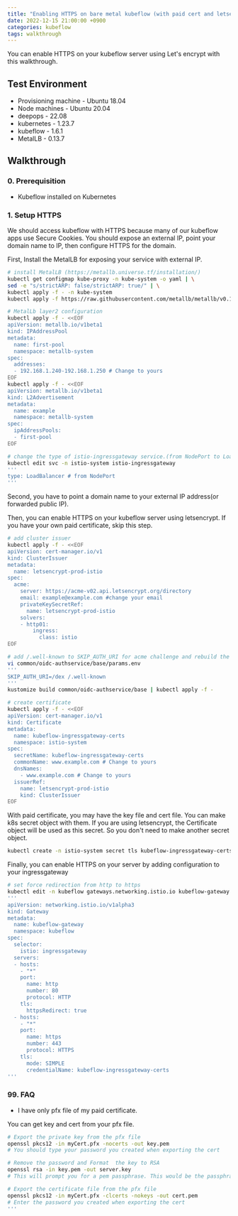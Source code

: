 ```yaml
---
title: "Enabling HTTPS on bare metal kubeflow (with paid cert and letsencrypt)"
date: 2022-12-15 21:00:00 +0900
categories: kubeflow
tags: walkthrough
---
```

You can enable HTTPS on your kubeflow server using Let's encrypt with this walkthrough.

## Test Environment

* Provisioning machine - Ubuntu 18.04
* Node machines - Ubuntu 20.04
* deepops - 22.08
* kubernetes - 1.23.7
* kubeflow - 1.6.1
* MetalLB - 0.13.7

## Walkthrough

### 0. Prerequisition
* Kubeflow installed on Kubernetes

### 1. Setup HTTPS
We should access kubeflow with HTTPS because many of our kubeflow apps use Secure Cookies. You should expose an external IP, point your domain name to IP, then configure HTTPS for the domain.

First, Install the MetalLB for exposing your service with external IP.
```bash
# install MetalLB (https://metallb.universe.tf/installation/)
kubectl get configmap kube-proxy -n kube-system -o yaml | \
sed -e "s/strictARP: false/strictARP: true/" | \
kubectl apply -f - -n kube-system
kubectl apply -f https://raw.githubusercontent.com/metallb/metallb/v0.13.7/config/manifests/metallb-native.yaml

# MetalLb layer2 configuration
kubectl apply -f - <<EOF
apiVersion: metallb.io/v1beta1
kind: IPAddressPool
metadata:
  name: first-pool
  namespace: metallb-system
spec:
  addresses:
  - 192.168.1.240-192.168.1.250 # Change to yours
EOF
kubectl apply -f - <<EOF
apiVersion: metallb.io/v1beta1
kind: L2Advertisement
metadata:
  name: example
  namespace: metallb-system
spec:
  ipAddressPools:
  - first-pool
EOF

# change the type of istio-ingressgateway service.(from NodePort to LoadBalancer)
kubectl edit svc -n istio-system istio-ingressgateway
'''
type: LoadBalancer # from NodePort
'''
```
Second, you have to point a domain name to your external IP address(or forwarded public IP). 

Then, you can enable HTTPS on your kubeflow server using letsencrypt. If you have your own paid certificate, skip this step.
```bash
# add cluster issuer
kubectl apply -f - <<EOF
apiVersion: cert-manager.io/v1
kind: ClusterIssuer
metadata:
  name: letsencrypt-prod-istio
spec:
  acme:
    server: https://acme-v02.api.letsencrypt.org/directory
    email: example@example.com #change your email
    privateKeySecretRef:
      name: letsencrypt-prod-istio
    solvers:
    - http01:
        ingress:
          class: istio
EOF

# add /.well-known to SKIP_AUTH_URI for acme challenge and rebuild the auth service
vi common/oidc-authservice/base/params.env
'''
SKIP_AUTH_URI=/dex /.well-known
'''
kustomize build common/oidc-authservice/base | kubectl apply -f -

# create certificate
kubectl apply -f - <<EOF
apiVersion: cert-manager.io/v1
kind: Certificate
metadata:
  name: kubeflow-ingressgateway-certs
  namespace: istio-system
spec:
  secretName: kubeflow-ingressgateway-certs
  commonName: www.example.com # Change to yours
  dnsNames:
    - www.example.com # Change to yours
  issuerRef:
    name: letsencrypt-prod-istio
    kind: ClusterIssuer
EOF
```

With paid certificate, you may have the key file and cert file. You can make k8s secret object with them.
If you are using letsencrypt, the Certificate object will be used as this secret. So you don't need to make another secret object.
```bash
kubectl create -n istio-system secret tls kubeflow-ingressgateway-certs --key=server.key --cert=cert.pem
```

Finally, you can enable HTTPS on your server by adding configuration to your ingressgateway
```bash
# set force redirection from http to https
kubectl edit -n kubeflow gateways.networking.istio.io kubeflow-gateway
'''
apiVersion: networking.istio.io/v1alpha3
kind: Gateway
metadata:
  name: kubeflow-gateway
  namespace: kubeflow
spec:
  selector:
    istio: ingressgateway
  servers:
  - hosts:
    - "*"
    port:
      name: http
      number: 80
      protocol: HTTP
    tls:
      httpsRedirect: true
  - hosts:
    - "*"
    port:
      name: https
      number: 443
      protocol: HTTPS
    tls:
      mode: SIMPLE
      credentialName: kubeflow-ingressgateway-certs
'''
```

### 99. FAQ

* I have only pfx file of my paid certificate.

You can get key and cert from your pfx file.
```bash
# Export the private key from the pfx file
openssl pkcs12 -in myCert.pfx -nocerts -out key.pem
# You should type your password you created when exporting the cert

# Remove the password and Format  the key to RSA
openssl rsa -in key.pem -out server.key
# This will prompt you for a pem passphrase. This would be the passphrase you used above.

# Export the certificate file from the pfx file
openssl pkcs12 -in myCert.pfx -clcerts -nokeys -out cert.pem
# Enter the password you created when exporting the cert
'''
```